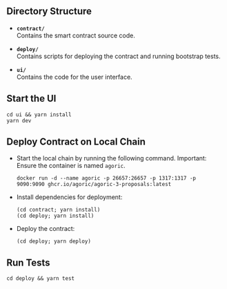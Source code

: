 ## Directory Structure

- **`contract/`**  
  Contains the smart contract source code.

- **`deploy/`**  
  Contains scripts for deploying the contract and running bootstrap tests.

- **`ui/`**  
  Contains the code for the user interface.

## Start the UI

```
cd ui && yarn install
yarn dev
```

## Deploy Contract on Local Chain

- Start the local chain by running the following command.
  Important: Ensure the container is named `agoric`.

  ```
  docker run -d --name agoric -p 26657:26657 -p 1317:1317 -p 9090:9090 ghcr.io/agoric/agoric-3-proposals:latest

  ```

- Install dependencies for deployment:

  ```
  (cd contract; yarn install)
  (cd deploy; yarn install)
  ```

- Deploy the contract:

  ```
  (cd deploy; yarn deploy)
  ```

## Run Tests

```
cd deploy && yarn test
```
